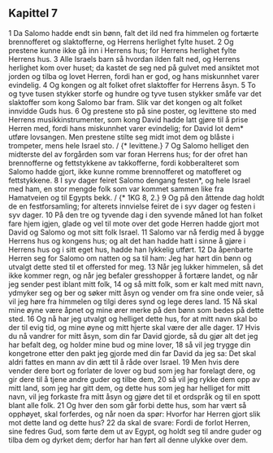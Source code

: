 ## Kapittel 7

1 Da Salomo hadde endt sin bønn, falt det ild ned fra himmelen og fortærte brennofferet og slaktofferne, og Herrens herlighet fylte huset.
2 Og prestene kunne ikke gå inn i Herrens hus; for Herrens herlighet fylte Herrens hus.
3 Alle Israels barn så hvordan ilden falt ned, og Herrens herlighet kom over huset; da kastet de seg ned på gulvet med ansiktet mot jorden og tilba og lovet Herren, fordi han er god, og hans miskunnhet varer evindelig.
4 Og kongen og alt folket ofret slaktoffer for Herrens åsyn.
5 To og tyve tusen stykker storfe og hundre og tyve tusen stykker småfe var det slaktoffer som kong Salomo bar fram. Slik var det kongen og alt folket innvidde Guds hus.
6 Og prestene sto på sine poster, og levittene sto med Herrens musikkinstrumenter, som kong David hadde latt gjøre til å prise Herren med, fordi hans miskunnhet varer evindelig; for David lot dem* utføre lovsangen. Men prestene stilte seg midt imot dem og blåste i trompeter, mens hele Israel sto. / {* levittene.}
7 Og Salomo helliget den midterste del av forgården som var foran Herrens hus; for der ofret han brennofferne og fettstykkene av takkofferne, fordi kobberalteret som Salomo hadde gjort, ikke kunne romme brennofferet og matofferet og fettstykkene.
8 I syv dager feiret Salomo dengang festen*, og hele Israel med ham, en stor mengde folk som var kommet sammen like fra Hamatveien og til Egypts bekk. / {* 1KG 8, 2.}
9 Og på den åttende dag holdt de en festforsamling; for alterets innvielse feiret de i syv dager og festen i syv dager.
10 På den tre og tyvende dag i den syvende måned lot han folket fare hjem igjen, glade og vel til mote over det gode Herren hadde gjort mot David og Salomo og mot sitt folk Israel.
11 Salomo var nå ferdig med å bygge Herrens hus og kongens hus; og alt det han hadde hatt i sinne å gjøre i Herrens hus og i sitt eget hus, hadde han lykkelig utført.
12 Da åpenbarte Herren seg for Salomo om natten og sa til ham: Jeg har hørt din bønn og utvalgt dette sted til et offersted for meg.
13 Når jeg lukker himmelen, så det ikke kommer regn, og når jeg befaler gresshopper å fortære landet, og når jeg sender pest iblant mitt folk,
14 og så mitt folk, som er kalt med mitt navn, ydmyker seg og ber og søker mitt åsyn og vender om fra sine onde veier, så vil jeg høre fra himmelen og tilgi deres synd og lege deres land.
15 Nå skal mine øyne være åpnet og mine ører merke på den bønn som bedes på dette sted.
16 Og nå har jeg utvalgt og helliget dette hus, for at mitt navn skal bo der til evig tid, og mine øyne og mitt hjerte skal være der alle dager.
17 Hvis du nå vandrer for mitt åsyn, som din far David gjorde, så du gjør alt det jeg har befalt deg, og holder mine bud og mine lover,
18 så vil jeg trygge din kongetrone etter den pakt jeg gjorde med din far David da jeg sa: Det skal aldri fattes en mann av din ætt til å råde over Israel.
19 Men hvis dere vender dere bort og forlater de lover og bud som jeg har forelagt dere, og gir dere til å tjene andre guder og tilbe dem,
20 så vil jeg rykke dem opp av mitt land, som jeg har gitt dem, og dette hus som jeg har helliget for mitt navn, vil jeg forkaste fra mitt åsyn og gjøre det til et ordspråk og til en spott blant alle folk.
21 Og hver den som går forbi dette hus, som har vært så opphøyet, skal forferdes, og når noen da spør: Hvorfor har Herren gjort slik mot dette land og dette hus?
22 da skal de svare: Fordi de forlot Herren, sine fedres Gud, som førte dem ut av Egypt, og holdt seg til andre guder og tilba dem og dyrket dem; derfor har han ført all denne ulykke over dem.
